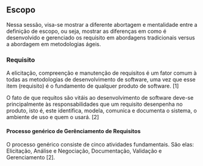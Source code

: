 ## Escopo

Nessa sessão, visa-se mostrar a diferente abortagem e mentalidade entre a definição de escopo, ou seja, mostrar as diferenças em como é desenvolvido e gerenciado os requisito em abordagens tradicionais versus a abordagem em metodologias ágeis.

### Requisito

A elicitação, compreenção e manutenção de requisitos é um fator comum à todas as metodologias de desenvolvimento de software, uma vez que esse item (requisito) é o fundamento de qualquer produto de software. [1]

O fato de que requitos são vitáis ao desenvolvimento de software deve-se principalmente às responsabilidades que um requisito desenpenha no produto, isto é, este identifica, modela, comunica e documenta o sistema, o ambiente de uso e quem o usará. [2]

#### Processo genérico de Gerênciamento de Requisitos

O processo genérico consiste de cinco atividades fundamentais. São elas: Elicitação, Análise e Negociação, Documentação, Validação e Gerenciamento [2].
